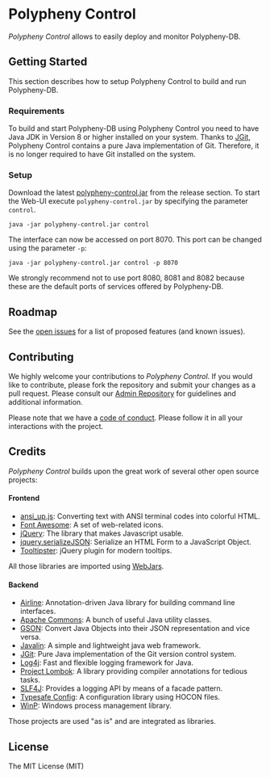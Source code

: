 # Polypheny Control
_Polypheny Control_ allows to easily deploy and monitor Polypheny-DB. 


## Getting Started
This section describes how to setup Polypheny Control to build and run Polypheny-DB.


### Requirements
To build and start Polypheny-DB using Polypheny Control you need to have Java JDK in Version 8 or higher installed on your system.
Thanks to [JGit](https://github.com/eclipse/jgit), Polypheny Control contains a pure Java implementation of Git. Therefore, it is no longer required to have Git installed on the system.


### Setup
Download the latest [polypheny-control.jar](https://github.com/polypheny/Polypheny-Control/releases/latest) from the release section. 
To start the Web-UI execute `polypheny-control.jar` by specifying the parameter `control`.

```
java -jar polypheny-control.jar control
```

The interface can now be accessed on port 8070. This port can be changed using the parameter `-p`:

```
java -jar polypheny-control.jar control -p 8070
```

We strongly recommend not to use port 8080, 8081 and 8082 because these are the default ports of services offered by Polypheny-DB.


## Roadmap
See the [open issues](https://github.com/polypheny/Polypheny-Control/issues) for a list of proposed features (and known issues).


## Contributing
We highly welcome your contributions to _Polypheny Control_. If you would like to contribute, please fork the repository and submit your changes as a pull request. Please consult our [Admin Repository](https://github.com/polypheny/Admin) for guidelines and additional information.

Please note that we have a [code of conduct](https://github.com/polypheny/Admin/blob/master/CODE_OF_CONDUCT.md). Please follow it in all your interactions with the project. 


## Credits
_Polypheny Control_ builds upon the great work of several other open source projects:

#### Frontend
* [ansi_up.js](https://github.com/drudru/ansi_up): Converting text with ANSI terminal codes into colorful HTML.
* [Font Awesome](https://fontawesome.com/): A set of web-related icons.
* [jQuery](https://jquery.com/): The library that makes Javascript usable.
* [jquery.serializeJSON](https://github.com/marioizquierdo/jquery.serializeJSON): Serialize an HTML Form to a JavaScript Object.
* [Tooltipster](https://iamceege.github.io/tooltipster/): jQuery plugin for modern tooltips.

All those libraries are imported using [WebJars](https://www.webjars.org/).


#### Backend
* [Airline](https://rvesse.github.io/airline/): Annotation-driven Java library for building command line interfaces.
* [Apache Commons](http://commons.apache.org/): A bunch of useful Java utility classes.
* [GSON](https://github.com/google/gson): Convert Java Objects into their JSON representation and vice versa.
* [Javalin](https://javalin.io/): A simple and lightweight java web framework.
* [JGit](https://www.eclipse.org/jgit/): Pure Java implementation of the Git version control system.
* [Log4j](https://logging.apache.org/log4j/2.x/): Fast and flexible logging framework for Java.
* [Project Lombok](https://projectlombok.org/): A library providing compiler annotations for tedious tasks.
* [SLF4J](http://www.slf4j.org/): Provides a logging API by means of a facade pattern.
* [Typesafe Config](https://lightbend.github.io/config/): A configuration library using HOCON files.
* [WinP](http://winp.kohsuke.org/): Windows process management library.

Those projects are used "as is" and are integrated as libraries.


## License
The MIT License (MIT)
